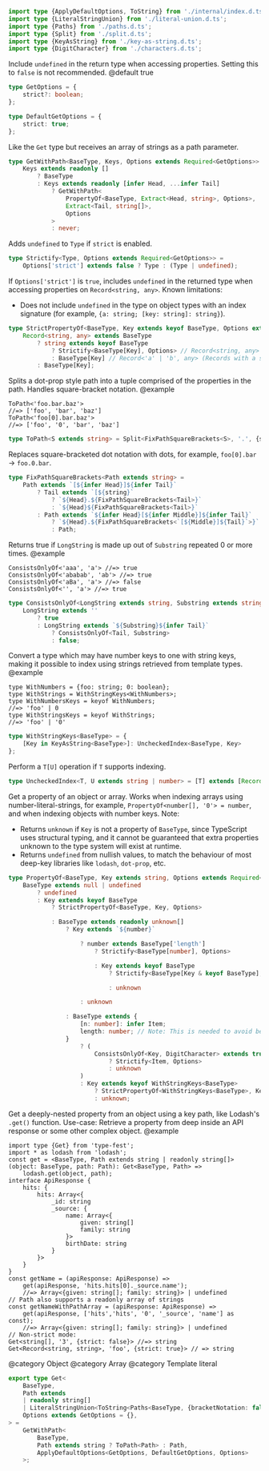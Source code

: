 ``` typescript
import type {ApplyDefaultOptions, ToString} from './internal/index.d.ts';
import type {LiteralStringUnion} from './literal-union.d.ts';
import type {Paths} from './paths.d.ts';
import type {Split} from './split.d.ts';
import type {KeyAsString} from './key-as-string.d.ts';
import type {DigitCharacter} from './characters.d.ts';
```

Include `undefined` in the return type when accessing properties.
Setting this to `false` is not recommended.
@default true

``` typescript
type GetOptions = {
    strict?: boolean;
};
```

``` typescript
type DefaultGetOptions = {
    strict: true;
};
```

Like the `Get` type but receives an array of strings as a path parameter.

``` typescript
type GetWithPath<BaseType, Keys, Options extends Required<GetOptions>> =
    Keys extends readonly []
        ? BaseType
        : Keys extends readonly [infer Head, ...infer Tail]
            ? GetWithPath<
                PropertyOf<BaseType, Extract<Head, string>, Options>,
                Extract<Tail, string[]>,
                Options
            >
            : never;
```

Adds `undefined` to `Type` if `strict` is enabled.

``` typescript
type Strictify<Type, Options extends Required<GetOptions>> =
    Options['strict'] extends false ? Type : (Type | undefined);
```

If `Options['strict']` is `true`, includes `undefined` in the returned type when accessing properties on `Record<string, any>`.
Known limitations:

- Does not include `undefined` in the type on object types with an index signature (for example, `{a: string; [key: string]: string}`).

``` typescript
type StrictPropertyOf<BaseType, Key extends keyof BaseType, Options extends Required<GetOptions>> =
    Record<string, any> extends BaseType
        ? string extends keyof BaseType
            ? Strictify<BaseType[Key], Options> // Record<string, any>
            : BaseType[Key] // Record<'a' | 'b', any> (Records with a string union as keys have required properties)
        : BaseType[Key];
```

Splits a dot-prop style path into a tuple comprised of the properties in the path. Handles square-bracket notation.
@example

    ToPath<'foo.bar.baz'>
    //=> ['foo', 'bar', 'baz']
    ToPath<'foo[0].bar.baz'>
    //=> ['foo', '0', 'bar', 'baz']

``` typescript
type ToPath<S extends string> = Split<FixPathSquareBrackets<S>, '.', {strictLiteralChecks: false}>;
```

Replaces square-bracketed dot notation with dots, for example, `foo[0].bar` -\> `foo.0.bar`.

``` typescript
type FixPathSquareBrackets<Path extends string> =
    Path extends `[${infer Head}]${infer Tail}`
        ? Tail extends `[${string}`
            ? `${Head}.${FixPathSquareBrackets<Tail>}`
            : `${Head}${FixPathSquareBrackets<Tail>}`
        : Path extends `${infer Head}[${infer Middle}]${infer Tail}`
            ? `${Head}.${FixPathSquareBrackets<`[${Middle}]${Tail}`>}`
            : Path;
```

Returns true if `LongString` is made up out of `Substring` repeated 0 or more times.
@example

    ConsistsOnlyOf<'aaa', 'a'> //=> true
    ConsistsOnlyOf<'ababab', 'ab'> //=> true
    ConsistsOnlyOf<'aBa', 'a'> //=> false
    ConsistsOnlyOf<'', 'a'> //=> true

``` typescript
type ConsistsOnlyOf<LongString extends string, Substring extends string> =
    LongString extends ''
        ? true
        : LongString extends `${Substring}${infer Tail}`
            ? ConsistsOnlyOf<Tail, Substring>
            : false;
```

Convert a type which may have number keys to one with string keys, making it possible to index using strings retrieved from template types.
@example

    type WithNumbers = {foo: string; 0: boolean};
    type WithStrings = WithStringKeys<WithNumbers>;
    type WithNumbersKeys = keyof WithNumbers;
    //=> 'foo' | 0
    type WithStringsKeys = keyof WithStrings;
    //=> 'foo' | '0'

``` typescript
type WithStringKeys<BaseType> = {
    [Key in KeyAsString<BaseType>]: UncheckedIndex<BaseType, Key>
};
```

Perform a `T[U]` operation if `T` supports indexing.

``` typescript
type UncheckedIndex<T, U extends string | number> = [T] extends [Record<string | number, any>] ? T[U] : never;
```

Get a property of an object or array. Works when indexing arrays using number-literal-strings, for example, `PropertyOf<number[], '0'> = number`, and when indexing objects with number keys.
Note:

- Returns `unknown` if `Key` is not a property of `BaseType`, since TypeScript uses structural typing, and it cannot be guaranteed that extra properties unknown to the type system will exist at runtime.
- Returns `undefined` from nullish values, to match the behaviour of most deep-key libraries like `lodash`, `dot-prop`, etc.

``` typescript
type PropertyOf<BaseType, Key extends string, Options extends Required<GetOptions>> =
    BaseType extends null | undefined
        ? undefined
        : Key extends keyof BaseType
            ? StrictPropertyOf<BaseType, Key, Options>
```

``` typescript
            : BaseType extends readonly unknown[]
                ? Key extends `${number}`
```

``` typescript
                    ? number extends BaseType['length']
                        ? Strictify<BaseType[number], Options>
```

``` typescript
                        : Key extends keyof BaseType
                            ? Strictify<BaseType[Key & keyof BaseType], Options>
```

``` typescript
                            : unknown
```

``` typescript
                    : unknown
```

``` typescript
                : BaseType extends {
                    [n: number]: infer Item;
                    length: number; // Note: This is needed to avoid being too lax with records types using number keys like `{0: string; 1: boolean}`.
                }
                    ? (
                        ConsistsOnlyOf<Key, DigitCharacter> extends true
                            ? Strictify<Item, Options>
                            : unknown
                    )
                    : Key extends keyof WithStringKeys<BaseType>
                        ? StrictPropertyOf<WithStringKeys<BaseType>, Key, Options>
                        : unknown;
```

Get a deeply-nested property from an object using a key path, like Lodash's `.get()` function.
Use-case: Retrieve a property from deep inside an API response or some other complex object.
@example

    import type {Get} from 'type-fest';
    import * as lodash from 'lodash';
    const get = <BaseType, Path extends string | readonly string[]>(object: BaseType, path: Path): Get<BaseType, Path> =>
        lodash.get(object, path);
    interface ApiResponse {
        hits: {
            hits: Array<{
                _id: string
                _source: {
                    name: Array<{
                        given: string[]
                        family: string
                    }>
                    birthDate: string
                }
            }>
        }
    }
    const getName = (apiResponse: ApiResponse) =>
        get(apiResponse, 'hits.hits[0]._source.name');
        //=> Array<{given: string[]; family: string}> | undefined
    // Path also supports a readonly array of strings
    const getNameWithPathArray = (apiResponse: ApiResponse) =>
        get(apiResponse, ['hits','hits', '0', '_source', 'name'] as const);
        //=> Array<{given: string[]; family: string}> | undefined
    // Non-strict mode:
    Get<string[], '3', {strict: false}> //=> string
    Get<Record<string, string>, 'foo', {strict: true}> // => string

@category Object
@category Array
@category Template literal

``` typescript
export type Get<
    BaseType,
    Path extends
    | readonly string[]
    | LiteralStringUnion<ToString<Paths<BaseType, {bracketNotation: false; maxRecursionDepth: 2}> | Paths<BaseType, {bracketNotation: true; maxRecursionDepth: 2}>>>,
    Options extends GetOptions = {},
> =
    GetWithPath<
        BaseType,
        Path extends string ? ToPath<Path> : Path,
        ApplyDefaultOptions<GetOptions, DefaultGetOptions, Options>
    >;
```
